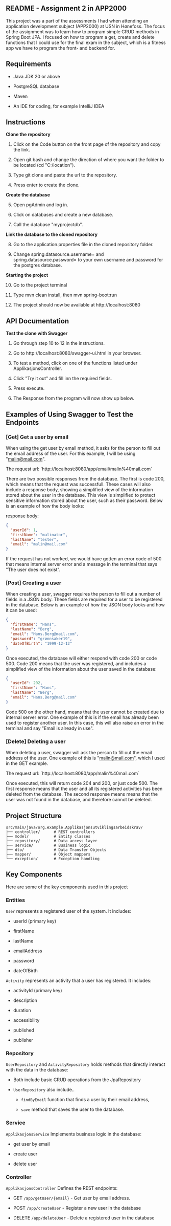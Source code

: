 ## README - Assignment 2 in APP2000

This project was a part of the assessments I had when attending an application development subject (APP2000) at USN in Hønefoss. 
The focus of the assignment was to learn how to program simple CRUD methods in Spring Boot JPA. I focused on how to program a get, create and delete 
functions that I could use for the final exam in the subject, which is a fitness app we have to program the front- and backend for. 


## Requirements

- Java JDK 20 or above
  
- PostgreSQL database

- Maven

- An IDE for coding, for example IntelliJ IDEA


## Instructions

**Clone the repository**

1. Click on the Code button on the front page of the repository and copy the link.

2. Open git bash and change the direction of where you want the folder to be located (cd "C:/location").

3. Type git clone and paste the url to the repository.

4. Press enter to create the clone.


**Create the database**

5. Open pgAdmin and log in.

6. Click on databases and create a new database.

7. Call the database "myprojectdb".


**Link the database to the cloned repository**

8. Go to the application.properties file in the cloned repository folder.

9. Change spring.datasource.username= and spring.datasource.password= to your own username and password for the postgres database.


**Starting the project**

10. Go to the project terminal

11. Type mvn clean install, then mvn spring-boot:run

12. The project should now be available at http://localhost:8080 



## API Documentation

**Test the clone with Swagger**

1. Go through step 10 to 12 in the instructions.

2. Go to http://localhost:8080/swagger-ui.html in your browser.

3. To test a method, click on one of the functions listed under ApplikasjonsController.

4. Click "Try it out" and fill inn the required fields.

5. Press execute.

6. The Response from the program will now show up below.


## Examples of Using Swagger to Test the Endpoints

### [Get] Get a user by email

When using the get user by email method, it asks for the person to fill out the email address of the user. For this example,
I will be using "malin@mail.com".

The request url: ´http://localhost:8080/app/email/malin%40mail.com´

There are two possible responses from the database. The first is code 200, which means that the request was successfull. These cases will also include a response body, showing a simplified view of the information stored about the user in the database.
This view is simplified to protect sensitive information stored about the user, such as their password. Below is an example of how the body looks:

response body:

```json
{
  "userId": 1,
  "firstName": "malinator",
  "lastName": "tester",
  "email": "malin@mail.com"
}
```

If the request has not worked, we would have gotten an error code of 500 that means internal server error and a message in the terminal that says "The user does not exist".

### [Post] Creating a user

When creating a user, swagger requires the person to fill out a number of fields in a JSON body. These fields are required for a user to be registered in the database.
Below is an example of how the JSON body looks and how it can be used:

```json
{ 
  "firstName": "Hans", 
  "lastName": "Berg",
  "email": "Hans.Berg@mail.com",
  "password": "grønnsaker19",
  "dateOfBirth": "1999-12-12"
}
```

Once executed, the database will either respond with code 200 or code 500. Code 200 means that the user was registered, and includes a simplified view of the information about the user saved in the database:

```json
{
  "userId": 202, 
  "firstName": "Hans",
  "lastName": "Berg",
  "email": "Hans.Berg@mail.com"
}
```

Code 500 on the other hand, means that the user cannot be created due to internal server error. One example of this is if the email has already been used to register another user. In this case, this will also raise an error in the terminal and say "Email is already in use".

### [Delete] Deleting a user

When deleting a user, swagger will ask the person to fill out the email address of the user. One example of this is "malin@mail.com", which I used in the GET example.

The request url: ´http://localhost:8080/app/malin%40mail.com´

Once executed, this will return code 204 and 200, or just code 500. The first response means that the user and all its registered activities has been deleted from the database. The second response means means that the user was not found in the database, and therefore cannot be deleted.



## Project Structure

```
src/main/java/org.example.Applikasjonsutviklingsarbeidskrav/
├── controller/      # REST controllers
├── model/           # Entity classes
├── repository/      # Data access layer
├── service/         # Business logic
├── dto/             # Data Transfer Objects
├── mapper/          # Object mappers
└── exception/       # Exception handling
```

## Key Components

Here are some of the key components used in this project

### Entities

`User` represents a registered user of the system. It includes:

- userId (primary key)

- firstName

- lastName

- emailAddress

- password

- dateOfBirth


`Activity` represents an activity that a user has registered. It includes:

- activityId (primary key)

- description

- duration

- accessibility

- published

- publisher


### Repository

`UserRepository` and `ActivityRepository` holds methods that directly interact with the data in the database:

- Both include basic CRUD operations from the JpaRepository

- `UserRepository` also include..
  - `findByEmail` function that finds a user by their email address,
    
  - `save` method that saves the user to the database. 


### Service

`ApplikasjonsService` Implements business logic in the database:

- get user by email

- create user

- delete user


### Controller

`ApplikasjonsController` Defines the REST endpoints:

- GET `/app/getUser/{email}` - Get user by email address. 

- POST `/app/createUser` - Register a new user in the database

- DELETE `/app/deleteUser` - Delete a registered user in the database
